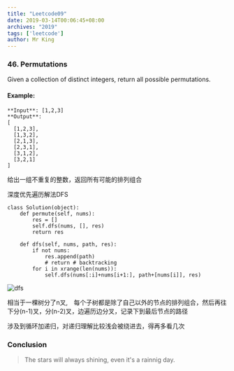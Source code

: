 ```yaml
---
title: "Leetcode09"
date: 2019-03-14T00:06:45+08:00
archives: "2019"
tags: ['leetcode']
author: Mr King
---
```


### 46. Permutations

Given a collection of distinct integers, return all possible permutations.

#### Example:
```
**Input**: [1,2,3]
**Output**:
[
  [1,2,3],
  [1,3,2],
  [2,1,3],
  [2,3,1],
  [3,1,2],
  [3,2,1]
]
```

给出一组不重复的整数，返回所有可能的排列组合

深度优先遍历解法DFS
```
class Solution(object):
    def permute(self, nums):
        res = []
        self.dfs(nums, [], res)
        return res

    def dfs(self, nums, path, res):
        if not nums:
            res.append(path)
            # return # backtracking
        for i in xrange(len(nums)):
            self.dfs(nums[:i]+nums[i+1:], path+[nums[i]], res)

```

![dfs](https://hurryking.github.io/img/BackTracking.png)

相当于一棵树分了n叉,　每个子树都是除了自己以外的节点的排列组合，然后再往下分(n-1)叉，分(n-2)叉，边遍历边分叉，记录下到最后节点的路径

涉及到循环加递归，对递归理解比较浅会被绕进去，得再多看几次

### Conclusion

>The stars will always shining, even it's a rainnig day.